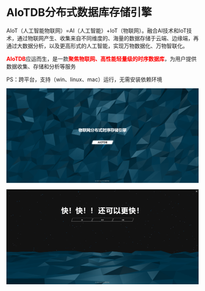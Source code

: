 # AIoTDB分布式数据库存储引擎



AIoT（人工智能物联网）=AI（人工智能）+IoT（物联网）。融合AI技术和IoT技术，通过物联网产生、收集来自不同维度的、海量的数据存储于云端、边缘端，再通过大数据分析，以及更高形式的人工智能，实现万物数据化、万物智联化。

<b style="color:red">AIoTDB</b>应运而生，是一款<b style="color:red">聚焦物联网、高性能轻量级的时序数据库</b>，为用户提供数据收集、存储和分析等服务

PS：跨平台，支持（win、linux、mac）运行，无需安装依赖环境

![image-20220917181609059](assets/image-20220917181609059.png)

![image-20220917181635091](assets/image-20220917181635091.png)